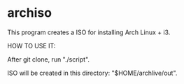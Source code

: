 # archiso

This program creates a ISO for installing Arch Linux + i3.

HOW TO USE IT:

After git clone, run "./script".

ISO will be created in this directory: "$HOME/archlive/out".
